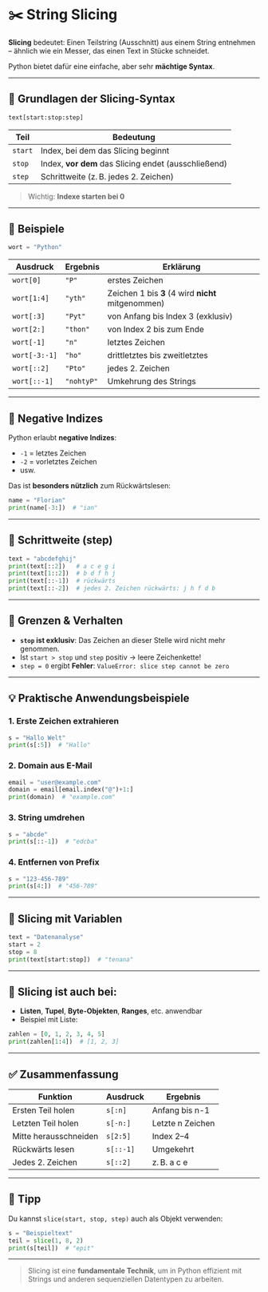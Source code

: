# ✂️ String Slicing

**Slicing** bedeutet: Einen Teilstring (Ausschnitt) aus einem String entnehmen – ähnlich wie ein Messer, das einen Text in Stücke schneidet.

Python bietet dafür eine einfache, aber sehr **mächtige Syntax**.

---

## 📌 Grundlagen der Slicing-Syntax

```python
text[start:stop:step]
```

| Teil     | Bedeutung                              |
|----------|-----------------------------------------|
| `start`  | Index, bei dem das Slicing beginnt     |
| `stop`   | Index, **vor dem** das Slicing endet (ausschließend) |
| `step`   | Schrittweite (z. B. jedes 2. Zeichen)   |

> Wichtig: **Indexe starten bei 0**

---

## 🧪 Beispiele

```python
wort = "Python"
```

| Ausdruck           | Ergebnis | Erklärung                          |
|--------------------|----------|-------------------------------------|
| `wort[0]`          | `"P"`    | erstes Zeichen                     |
| `wort[1:4]`        | `"yth"`  | Zeichen 1 bis **3** (4 wird **nicht** mitgenommen) |
| `wort[:3]`         | `"Pyt"`  | von Anfang bis Index 3 (exklusiv)  |
| `wort[2:]`         | `"thon"` | von Index 2 bis zum Ende           |
| `wort[-1]`         | `"n"`    | letztes Zeichen                    |
| `wort[-3:-1]`      | `"ho"`   | drittletztes bis zweitletztes      |
| `wort[::2]`        | `"Pto"`  | jedes 2. Zeichen                   |
| `wort[::-1]`       | `"nohtyP"` | Umkehrung des Strings             |

---

## 🧠 Negative Indizes

Python erlaubt **negative Indizes**:

- `-1` = letztes Zeichen
- `-2` = vorletztes Zeichen
- usw.

Das ist **besonders nützlich** zum Rückwärtslesen:

```python
name = "Florian"
print(name[-3:])  # "ian"
```

---

## 🎯 Schrittweite (step)

```python
text = "abcdefghij"
print(text[::2])   # a c e g i
print(text[1::2])  # b d f h j
print(text[::-1])  # rückwärts
print(text[::-2])  # jedes 2. Zeichen rückwärts: j h f d b
```

---

## 🚫 Grenzen & Verhalten

- **`stop` ist exklusiv**: Das Zeichen an dieser Stelle wird nicht mehr genommen.
- Ist `start > stop` und `step` positiv → leere Zeichenkette!
- `step = 0` ergibt **Fehler**: `ValueError: slice step cannot be zero`

---

## 💡 Praktische Anwendungsbeispiele

### 1. Erste Zeichen extrahieren

```python
s = "Hallo Welt"
print(s[:5])  # "Hallo"
```

### 2. Domain aus E-Mail

```python
email = "user@example.com"
domain = email[email.index("@")+1:]
print(domain)  # "example.com"
```

### 3. String umdrehen

```python
s = "abcde"
print(s[::-1])  # "edcba"
```

### 4. Entfernen von Prefix

```python
s = "123-456-789"
print(s[4:])  # "456-789"
```

---

## 🧪 Slicing mit Variablen

```python
text = "Datenanalyse"
start = 2
stop = 8
print(text[start:stop])  # "tenana"
```

---

## 🧰 Slicing ist auch bei:

- **Listen**, **Tupel**, **Byte-Objekten**, **Ranges**, etc. anwendbar
- Beispiel mit Liste:

```python
zahlen = [0, 1, 2, 3, 4, 5]
print(zahlen[1:4])  # [1, 2, 3]
```

---

## ✅ Zusammenfassung

| Funktion                  | Ausdruck                | Ergebnis          |
|---------------------------|--------------------------|-------------------|
| Ersten Teil holen         | `s[:n]`                 | Anfang bis n-1    |
| Letzten Teil holen        | `s[-n:]`                | Letzte n Zeichen  |
| Mitte herausschneiden     | `s[2:5]`                | Index 2–4         |
| Rückwärts lesen           | `s[::-1]`               | Umgekehrt         |
| Jedes 2. Zeichen          | `s[::2]`                | z. B. a c e       |

---

## 📘 Tipp

Du kannst `slice(start, stop, step)` auch als Objekt verwenden:

```python
s = "Beispieltext"
teil = slice(1, 8, 2)
print(s[teil])  # "epit"
```

---

> Slicing ist eine **fundamentale Technik**, um in Python effizient mit Strings und anderen sequenziellen Datentypen zu arbeiten.